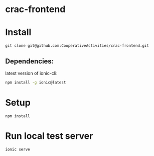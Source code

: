 # crac-frontend

# Install

```
git clone git@github.com:CooperativeActivities/crac-frontend.git
```
## Dependencies:
latest version of ionic-cli:
```sh
npm install -g ionic@latest
```

# Setup
```
npm install
```

# Run local test server
```
ionic serve
```
